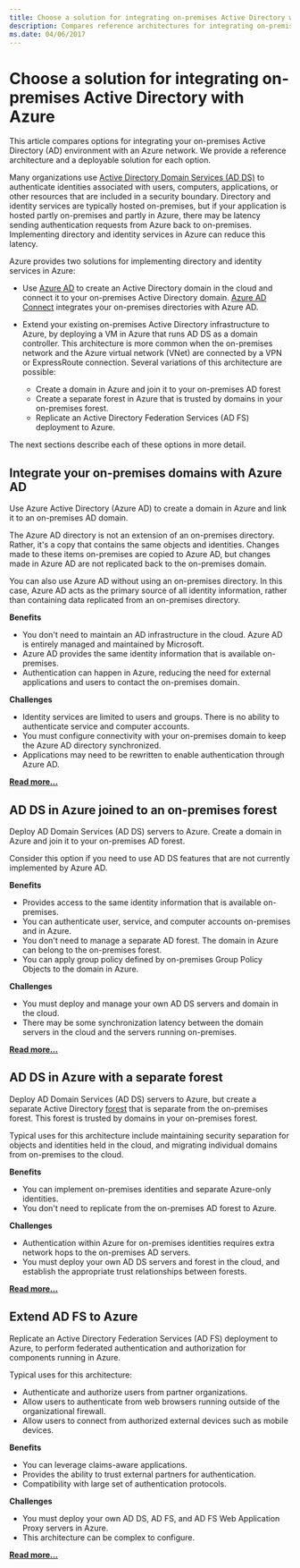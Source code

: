 ```yaml
---
title: Choose a solution for integrating on-premises Active Directory with Azure.
description: Compares reference architectures for integrating on-premises Active Directory with Azure.
ms.date: 04/06/2017
---
```


# Choose a solution for integrating on-premises Active Directory with Azure

This article compares options for integrating your on-premises Active Directory (AD) environment with an Azure network. We provide a reference architecture and a deployable solution for each option.

Many organizations use [Active Directory Domain Services (AD DS)][active-directory-domain-services] to authenticate identities associated with users, computers, applications, or other resources that are included in a security boundary. Directory and identity services are typically hosted on-premises, but if your application is hosted partly on-premises and partly in Azure, there may be latency sending authentication requests from Azure back to on-premises. Implementing directory and identity services in Azure can reduce this latency.

Azure provides two solutions for implementing directory and identity services in Azure: 

* Use [Azure AD][azure-active-directory] to create an Active Directory domain in the cloud and connect it to your on-premises Active Directory domain. [Azure AD Connect][azure-ad-connect] integrates your on-premises directories with Azure AD.

* Extend your existing on-premises Active Directory infrastructure to Azure, by deploying a VM in Azure that runs AD DS as a domain controller. This architecture is more common when the on-premises network and the Azure virtual network (VNet) are connected by a VPN or ExpressRoute connection. Several variations of this architecture are possible: 

    - Create a domain in Azure and join it to your on-premises AD forest
    - Create a separate forest in Azure that is trusted by domains in your on-premises forest.
    - Replicate an Active Directory Federation Services (AD FS) deployment to Azure. 

The next sections describe each of these options in more detail.

## Integrate your on-premises domains with Azure AD

Use Azure Active Directory (Azure AD) to create a domain in Azure and link it to an on-premises AD domain. 

The Azure AD directory is not an extension of an on-premises directory. Rather, it's a copy that contains the same objects and identities. Changes made to these items on-premises are copied to Azure AD, but changes made in Azure AD are not replicated back to the on-premises domain.

You can also use Azure AD without using an on-premises directory. In this case, Azure AD acts as the primary source of all identity information, rather than containing data replicated from an on-premises directory.


**Benefits**

* You don't need to maintain an AD infrastructure in the cloud. Azure AD is entirely managed and maintained by Microsoft.
* Azure AD provides the same identity information that is available on-premises.
* Authentication can happen in Azure, reducing the need for external applications and users to contact the on-premises domain.

**Challenges**

* Identity services are limited to users and groups. There is no ability to authenticate service and computer accounts.
* You must configure connectivity with your on-premises domain to keep the Azure AD directory synchronized. 
* Applications may need to be rewritten to enable authentication through Azure AD.

**[Read more...][aad]**

## AD DS in Azure joined to an on-premises forest

Deploy AD Domain Services (AD DS) servers to Azure. Create a domain in Azure and join it to your on-premises AD forest. 

Consider this option if you need to use AD DS features that are not currently implemented by Azure AD. 

**Benefits**

* Provides access to the same identity information that is available on-premises.
* You can authenticate user, service, and computer accounts on-premises and in Azure.
* You don't need to manage a separate AD forest. The domain in Azure can belong to the on-premises forest.
* You can apply group policy defined by on-premises Group Policy Objects to the domain in Azure.

**Challenges**

* You must deploy and manage your own AD DS servers and domain in the cloud.
* There may be some synchronization latency between the domain servers in the cloud and the servers running on-premises.

**[Read more...][ad-ds]**

## AD DS in Azure with a separate forest

Deploy AD Domain Services (AD DS) servers to Azure, but create a separate Active Directory [forest][ad-forest-defn] that is separate from the on-premises forest. This forest is trusted by domains in your on-premises forest.

Typical uses for this architecture include maintaining security separation for objects and identities held in the cloud, and migrating individual domains from on-premises to the cloud.

**Benefits**

* You can implement on-premises identities and separate Azure-only identities.
* You don't need to replicate from the on-premises AD forest to Azure.

**Challenges**

* Authentication within Azure for on-premises identities requires extra network hops to the on-premises AD servers.
* You must deploy your own AD DS servers and forest in the cloud, and establish the appropriate trust relationships between forests.

**[Read more...][ad-ds-forest]**

## Extend AD FS to Azure

Replicate an Active Directory Federation Services (AD FS) deployment to Azure, to perform federated authentication and authorization for components running in Azure. 

Typical uses for this architecture:

* Authenticate and authorize users from partner organizations.
* Allow users to authenticate from web browsers running outside of the organizational firewall.
* Allow users to connect from authorized external devices such as mobile devices. 

**Benefits**

* You can leverage claims-aware applications.
* Provides the ability to trust external partners for authentication.
* Compatibility with large set of authentication protocols.

**Challenges**

* You must deploy your own AD DS, AD FS, and AD FS Web Application Proxy servers in Azure.
* This architecture can be complex to configure.

**[Read more...][adfs]**

<!-- links -->

[aad]: ./azure-ad.md
[ad-ds]: ./adds-extend-domain.md
[ad-ds-forest]: ./adds-forest.md
[ad-forest-defn]: https://msdn.microsoft.com/library/ms676906.aspx
[adfs]: ./adfs.md

[active-directory-domain-services]: https://technet.microsoft.com/library/dd448614.aspx
[azure-active-directory]: /azure/active-directory-domain-services/active-directory-ds-overview
[azure-ad-connect]: /azure/active-directory/active-directory-aadconnect
